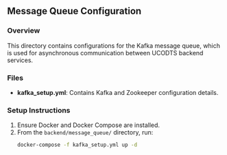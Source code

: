 ## Message Queue Configuration

### Overview
This directory contains configurations for the Kafka message queue, which is used for asynchronous communication between UCODTS backend services.

### Files
- **kafka_setup.yml**: Contains Kafka and Zookeeper configuration details.

### Setup Instructions
1. Ensure Docker and Docker Compose are installed.
2. From the `backend/message_queue/` directory, run:
   ```bash
   docker-compose -f kafka_setup.yml up -d
